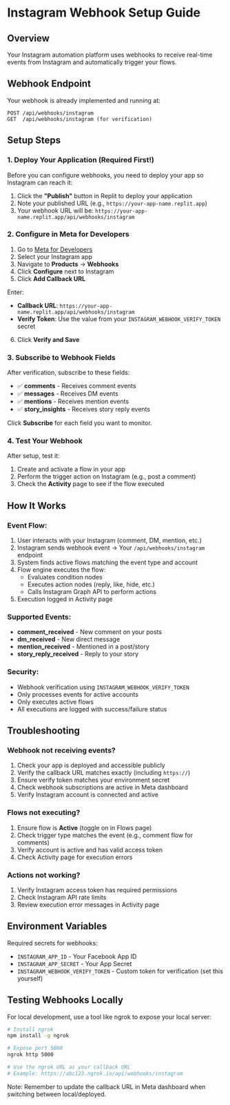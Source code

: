 # Instagram Webhook Setup Guide

## Overview
Your Instagram automation platform uses webhooks to receive real-time events from Instagram and automatically trigger your flows.

## Webhook Endpoint
Your webhook is already implemented and running at:
```
POST /api/webhooks/instagram
GET  /api/webhooks/instagram (for verification)
```

## Setup Steps

### 1. Deploy Your Application (Required First!)
Before you can configure webhooks, you need to deploy your app so Instagram can reach it:

1. Click the **"Publish"** button in Replit to deploy your application
2. Note your published URL (e.g., `https://your-app-name.replit.app`)
3. Your webhook URL will be: `https://your-app-name.replit.app/api/webhooks/instagram`

### 2. Configure in Meta for Developers

1. Go to [Meta for Developers](https://developers.facebook.com/apps)
2. Select your Instagram app
3. Navigate to **Products** → **Webhooks**
4. Click **Configure** next to Instagram
5. Click **Add Callback URL**

Enter:
- **Callback URL**: `https://your-app-name.replit.app/api/webhooks/instagram`
- **Verify Token**: Use the value from your `INSTAGRAM_WEBHOOK_VERIFY_TOKEN` secret

6. Click **Verify and Save**

### 3. Subscribe to Webhook Fields

After verification, subscribe to these fields:
- ✅ **comments** - Receives comment events
- ✅ **messages** - Receives DM events  
- ✅ **mentions** - Receives mention events
- ✅ **story_insights** - Receives story reply events

Click **Subscribe** for each field you want to monitor.

### 4. Test Your Webhook

After setup, test it:

1. Create and activate a flow in your app
2. Perform the trigger action on Instagram (e.g., post a comment)
3. Check the **Activity** page to see if the flow executed

## How It Works

### Event Flow:
1. User interacts with your Instagram (comment, DM, mention, etc.)
2. Instagram sends webhook event → Your `/api/webhooks/instagram` endpoint
3. System finds active flows matching the event type and account
4. Flow engine executes the flow:
   - Evaluates condition nodes
   - Executes action nodes (reply, like, hide, etc.)
   - Calls Instagram Graph API to perform actions
5. Execution logged in Activity page

### Supported Events:
- **comment_received** - New comment on your posts
- **dm_received** - New direct message
- **mention_received** - Mentioned in a post/story
- **story_reply_received** - Reply to your story

### Security:
- Webhook verification using `INSTAGRAM_WEBHOOK_VERIFY_TOKEN`
- Only processes events for active accounts
- Only executes active flows
- All executions are logged with success/failure status

## Troubleshooting

### Webhook not receiving events?
1. Check your app is deployed and accessible publicly
2. Verify the callback URL matches exactly (including `https://`)
3. Ensure verify token matches your environment secret
4. Check webhook subscriptions are active in Meta dashboard
5. Verify Instagram account is connected and active

### Flows not executing?
1. Ensure flow is **Active** (toggle on in Flows page)
2. Check trigger type matches the event (e.g., comment flow for comments)
3. Verify account is active and has valid access token
4. Check Activity page for execution errors

### Actions not working?
1. Verify Instagram access token has required permissions
2. Check Instagram API rate limits
3. Review execution error messages in Activity page

## Environment Variables

Required secrets for webhooks:
- `INSTAGRAM_APP_ID` - Your Facebook App ID
- `INSTAGRAM_APP_SECRET` - Your App Secret  
- `INSTAGRAM_WEBHOOK_VERIFY_TOKEN` - Custom token for verification (set this yourself)

## Testing Webhooks Locally

For local development, use a tool like ngrok to expose your local server:

```bash
# Install ngrok
npm install -g ngrok

# Expose port 5000
ngrok http 5000

# Use the ngrok URL as your callback URL
# Example: https://abc123.ngrok.io/api/webhooks/instagram
```

Note: Remember to update the callback URL in Meta dashboard when switching between local/deployed.
